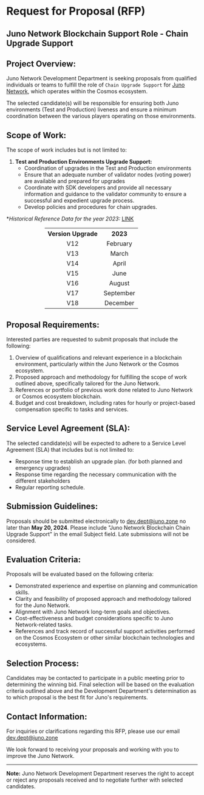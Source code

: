 # Request for Proposal (RFP)

## Juno Network Blockchain Support Role - Chain Upgrade Support

## Project Overview:

Juno Network Development Department is seeking proposals from qualified individuals or teams to fulfill the role of `Chain Upgrade Support` for [Juno Network](https://junonetwork.io), which operates within the Cosmos ecosystem.

The selected candidate(s) will be responsible for ensuring both Juno environments (Test and Production) liveness and ensure a minimum coordination between the various players operating on those environments.

## Scope of Work:

The scope of work includes but is not limited to:

1. **Test and Production Environments Upgrade Support:**
   - Coordination of upgrades in the Test and Production environments
   - Ensure that an adequate number of validator nodes (voting power) are available and prepared for upgrades
   - Coordinate with SDK developers and provide all necessary information and guidance to the validator community to ensure a successful and expedient upgrade process.
   - Develop policies and procedures for chain upgrades.

\*_Historical Reference Data for the year 2023:_ [LINK](https://github.com/CosmosContracts/juno/releases)

<div style="padding-left: 20%">
   <table style="text-align: center">
<th style="text-align: center">Version Upgrade</th><th style="text-align: center">2023</th>
        <tr>
            <td>V12</td><td style="text-align: center">February</td>
        </tr> 
       <tr>
            <td>V13</td><td style="text-align: center">March</td>
        </tr>
       <tr>
            <td>V14</td><td style="text-align: center">April</td>
        </tr>
       <tr>
            <td>V15</td><td style="text-align: center">June</td>
        </tr>
       <tr>
            <td>V16</td><td style="text-align: center">August</td>
        </tr>
       <tr>
            <td>V17</td><td style="text-align: center">September</td>
        </tr>
       <tr>
            <td>V18</td><td style="text-align: center">December</td>
        </tr>
    </table>
</div>

## Proposal Requirements:

Interested parties are requested to submit proposals that include the following:

1. Overview of qualifications and relevant experience in a blockchain environment, particularly within the Juno Network or the Cosmos ecosystem.
2. Proposed approach and methodology for fulfilling the scope of work outlined above, specifically tailored for the Juno Network.
3. References or portfolio of previous work done related to Juno Network or Cosmos ecosystem blockchain.
4. Budget and cost breakdown, including rates for hourly or project-based compensation specific to tasks and services.

## Service Level Agreement (SLA):

The selected candidate(s) will be expected to adhere to a Service Level Agreement (SLA) that includes but is not limited to:

- Response time to establish an upgrade plan. (for both planned and emergency upgrades)
- Response time regarding the necessary communication with the different stakeholders
- Regular reporting schedule.

## Submission Guidelines:

Proposals should be submitted electronically to [dev.dept@juno.zone](mailto:dev.dept@juno.zone) no later than **May 20, 2024**. Please include "Juno Network Blockchain Chain Upgrade Support" in the email Subject field. Late submissions will not be considered.

## Evaluation Criteria:

Proposals will be evaluated based on the following criteria:

- Demonstrated experience and expertise on planning and communication skills.
- Clarity and feasibility of proposed approach and methodology tailored for the Juno Network.
- Alignment with Juno Network long-term goals and objectives.
- Cost-effectiveness and budget considerations specific to Juno Network-related tasks.
- References and track record of successful support activities performed on the Cosmos Ecosystem or other similar blockchain technologies and ecosystems.

## Selection Process:

Candidates may be contacted to participate in a public meeting prior to determining the winning bid. Final selection will be based on the evaluation criteria outlined above and the Development Department's determination as to which proposal is the best fit for Juno's requirements.

## Contact Information:

For inquiries or clarifications regarding this RFP, please use our email [dev.dept@juno.zone](mailto:dev.dept@juno.zone)

We look forward to receiving your proposals and working with you to improve the Juno Network.

---

**Note:** Juno Network Development Department reserves the right to accept or reject any proposals received and to negotiate further with selected candidates.
